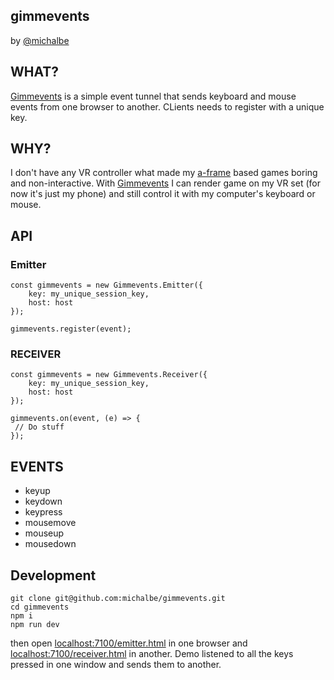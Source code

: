 gimmevents
---
by [@michalbe](http://github.com/michalbe)

## WHAT?
[Gimmevents](https://github.com/michalbe/gimmevents) is a simple event tunnel that sends keyboard and mouse events from one browser to another. CLients needs to register with a unique key.

## WHY?
I don't have any VR controller what made my [a-frame](https://github.com/aframevr/aframe) based games boring and non-interactive. With [Gimmevents](https://github.com/michalbe/gimmevents) I can render game on my VR set (for now it's just my phone) and still control it with my computer's keyboard or mouse.

## API
### Emitter
```
const gimmevents = new Gimmevents.Emitter({
	key: my_unique_session_key,
	host: host
});

gimmevents.register(event);
```

### RECEIVER
```
const gimmevents = new Gimmevents.Receiver({
	key: my_unique_session_key,
	host: host
});

gimmevents.on(event, (e) => {
 // Do stuff
});
```

## EVENTS
  - keyup
  - keydown
  - keypress
  - mousemove
  - mouseup
  - mousedown

## Development

```
git clone git@github.com:michalbe/gimmevents.git
cd gimmevents
npm i
npm run dev
```

then open [localhost:7100/emitter.html](http://localhost:7100/emitter.html) in one browser and [localhost:7100/receiver.html](http://localhost:7100/receiver.html) in another. Demo listened to all the keys pressed in one window and sends them to another.
